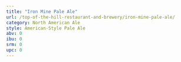 ```yaml
---
title: "Iron Mine Pale Ale"
url: /top-of-the-hill-restaurant-and-brewery/iron-mine-pale-ale/
category: North American Ale
style: American-Style Pale Ale
abv: 0
ibu: 0
srm: 0
upc: 0
---
```


